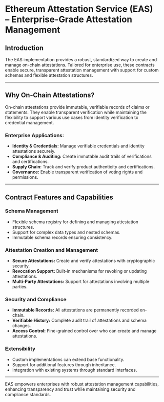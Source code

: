 # Ethereum Attestation Service (EAS) – Enterprise-Grade Attestation Management

## Introduction

The EAS implementation provides a robust, standardized way to create and manage on-chain attestations. Tailored for enterprise use, these contracts enable secure, transparent attestation management with support for custom schemas and flexible attestation structures.

---

## Why On-Chain Attestations?

On-chain attestations provide immutable, verifiable records of claims or statements. They enable transparent verification while maintaining the flexibility to support various use cases from identity verification to credential management.

### Enterprise Applications:

- **Identity & Credentials:** Manage verifiable credentials and identity attestations securely.
- **Compliance & Auditing:** Create immutable audit trails of verifications and certifications.
- **Supply Chain:** Track and verify product authenticity and certifications.
- **Governance:** Enable transparent verification of voting rights and permissions.

---

## Contract Features and Capabilities

### Schema Management

- Flexible schema registry for defining and managing attestation structures.
- Support for complex data types and nested schemas.
- Immutable schema records ensuring consistency.

### Attestation Creation and Management

- **Secure Attestations:** Create and verify attestations with cryptographic security.
- **Revocation Support:** Built-in mechanisms for revoking or updating attestations.
- **Multi-Party Attestations:** Support for attestations involving multiple parties.

### Security and Compliance

- **Immutable Records:** All attestations are permanently recorded on-chain.
- **Verifiable History:** Complete audit trail of attestations and schema changes.
- **Access Control:** Fine-grained control over who can create and manage attestations.

### Extensibility

- Custom implementations can extend base functionality.
- Support for additional features through inheritance.
- Integration with existing systems through standard interfaces.

---

EAS empowers enterprises with robust attestation management capabilities, enhancing transparency and trust while maintaining security and compliance standards. 